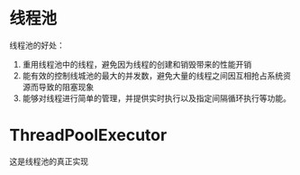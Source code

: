 # 线程池
线程池的好处：
1. 重用线程池中的线程，避免因为线程的创建和销毁带来的性能开销
2. 能有效的控制线城池的最大的并发数，避免大量的线程之间因互相抢占系统资源而导致的阻塞现象
3. 能够对线程进行简单的管理，并提供实时执行以及指定间隔循环执行等功能。
# ThreadPoolExecutor
这是线程池的真正实现
